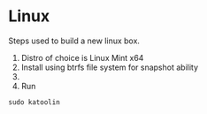 # Linux
Steps used to build a new linux box. 

1. Distro of choice is Linux Mint x64
2. Install using btrfs file system for snapshot ability
3. 
4. Run

```sudo katoolin```
